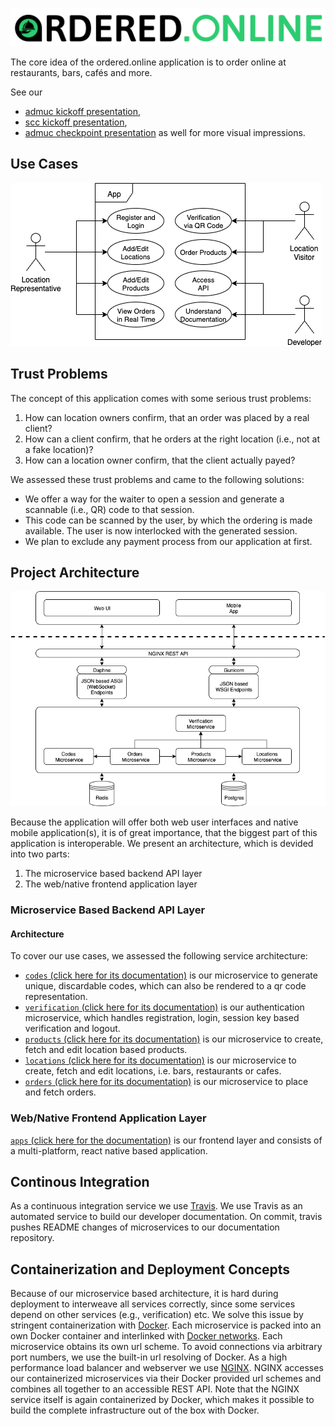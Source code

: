 ![header icon](/assets/header-dark-background.jpg)

The core idea of the ordered.online application is to order online at restaurants, bars, cafés and more.

See our

- [admuc kickoff presentation](/kickoff-admuc.html),
- [scc kickoff presentation](/kickoff-scc.html),
- [admuc checkpoint presentation](/checkpoint-admuc.html)
  as well for more visual impressions.

## Use Cases

![use case diagram](/assets/use-cases.png)

## Trust Problems

The concept of this application comes with some serious trust problems:

1. How can location owners confirm, that an order was placed by a real client?
2. How can a client confirm, that he orders at the right location (i.e., not at a fake location)?
3. How can a location owner confirm, that the client actually payed?

We assessed these trust problems and came to the following solutions:

- We offer a way for the waiter to open a session and generate a scannable (i.e., QR) code to that session.
- This code can be scanned by the user, by which the ordering is made available. The user is now interlocked with the generated session.
- We plan to exclude any payment process from our application at first.

## Project Architecture

![architecture](/assets/project-architecture.png)

Because the application will offer both web user interfaces and native mobile application(s), it is of great importance, that the biggest part of this application is interoperable.
We present an architecture, which is devided into two parts:

1. The microservice based backend API layer
2. The web/native frontend application layer

### Microservice Based Backend API Layer

#### Architecture

To cover our use cases, we assessed the following service architecture:

- [`codes` (click here for its documentation)](codes.md) is our microservice to generate unique, discardable codes, which can also be rendered to a qr code representation.
- [`verification` (click here for its documentation)](verification.md) is our authentication microservice, which handles registration, login, session key based verification and logout.
- [`products` (click here for its documentation)](products.md) is our microservice to create, fetch and edit location based products.
- [`locations` (click here for its documentation)](locations.md) is our microservice to create, fetch and edit locations, i.e. bars, restaurants or cafes.
- [`orders` (click here for its documentation)](orders.md) is our microservice to place and fetch orders.

### Web/Native Frontend Application Layer

[`apps` (click here for the documentation)](apps.md) is our frontend layer and consists of a multi-platform, react native based application.

## Continous Integration

As a continuous integration service we use [Travis](https://travis-ci.org/).
We use Travis as an automated service to build our developer documentation. On commit, travis pushes README changes of microservices to our documentation repository.

## Containerization and Deployment Concepts

Because of our microservice based architecture, it is hard during deployment to interweave all services correctly, since some services depend on other services (e.g., verification) etc. We solve this issue by stringent containerization with [Docker](https://docs.docker.com/).
Each microservice is packed into an own Docker container and interlinked with [Docker networks](https://docs.docker.com/network/). Each microservice obtains its own url scheme. To avoid connections via arbitrary port numbers, we use the built-in url resolving of Docker.
As a high performance load balancer and webserver we use [NGINX](https://www.nginx.com/). NGINX accesses our containerized microservices via their Docker provided url schemes and combines all together to an accessible REST API. Note that the NGINX service itself is again containerized by Docker, which makes it possible to build the complete infrastructure out of the box with Docker.
